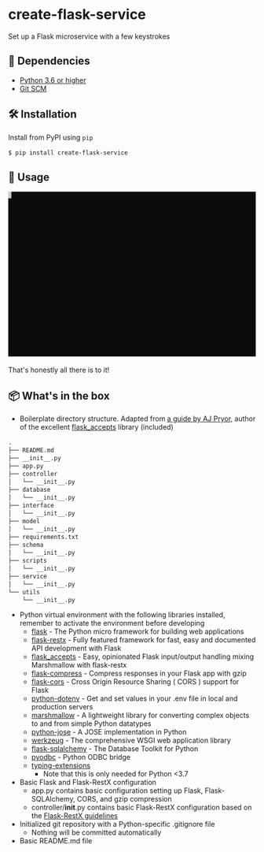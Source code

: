# create-flask-service
Set up a Flask microservice with a few keystrokes

## 👶 Dependencies
* [Python 3.6 or higher](https://www.python.org/downloads/)
* [Git SCM](https://git-scm.com/downloads)

## 🛠️ Installation
Install from PyPI using `pip`
```bash
$ pip install create-flask-service
```

## 🚀 Usage
![Demo](https://github.com/amickael/create-flask-service/blob/master/animation.svg)

That's honestly all there is to it!

## 📦 What's in the box
* Boilerplate directory structure. Adapted from [a guide by AJ Pryor](http://alanpryorjr.com/2019-05-20-flask-api-example/), author of the excellent [flask_accepts](https://github.com/apryor6/flask_accepts) library (included)
```
.
├── README.md
├── __init__.py
├── app.py
├── controller
│   └── __init__.py
├── database
│   └── __init__.py
├── interface
│   └── __init__.py
├── model
│   └── __init__.py
├── requirements.txt
├── schema
│   └── __init__.py
├── scripts
│   └── __init__.py
├── service
│   └── __init__.py
└── utils
    └── __init__.py
```

* Python virtual environment with the following libraries installed, remember to activate the environment before developing
    * [flask](https://github.com/pallets/flask) - The Python micro framework for building web applications
    * [flask-restx](https://github.com/python-restx/flask-restx) - Fully featured framework for fast, easy and documented API development with Flask
    * [flask_accepts](https://github.com/apryor6/flask_accepts) - Easy, opinionated Flask input/output handling mixing Marshmallow with flask-restx
    * [flask-compress](https://github.com/colour-science/flask-compress) - Compress responses in your Flask app with gzip
    * [flask-cors](https://github.com/corydolphin/flask-cors) - Cross Origin Resource Sharing ( CORS ) support for Flask
    * [python-dotenv](https://github.com/theskumar/python-dotenv) - Get and set values in your .env file in local and production servers
    * [marshmallow](https://github.com/marshmallow-code/marshmallow) - A lightweight library for converting complex objects to and from simple Python datatypes
    * [python-jose](https://github.com/mpdavis/python-jose) - A JOSE implementation in Python
    * [werkzeug](https://github.com/pallets/werkzeug) - The comprehensive WSGI web application library
    * [flask-sqlalchemy](https://github.com/pallets/flask-sqlalchemy) - The Database Toolkit for Python
    * [pyodbc](https://github.com/mkleehammer/pyodbc) - Python ODBC bridge
    * [typing-extensions](https://github.com/python/typing/tree/master/typing_extensions)
      * Note that this is only needed for Python <3.7
* Basic Flask and Flask-RestX configuration
    * app.py contains basic configuration setting up Flask, Flask-SQLAlchemy, CORS, and gzip compression
    * controller/__init__.py contains basic Flask-RestX configuration based on the [Flask-RestX guidelines](https://flask-restx.readthedocs.io/en/latest/scaling.html)
* Initialized git repository with a Python-specific .gitignore file
  * Nothing will be committed automatically
* Basic README.md file
